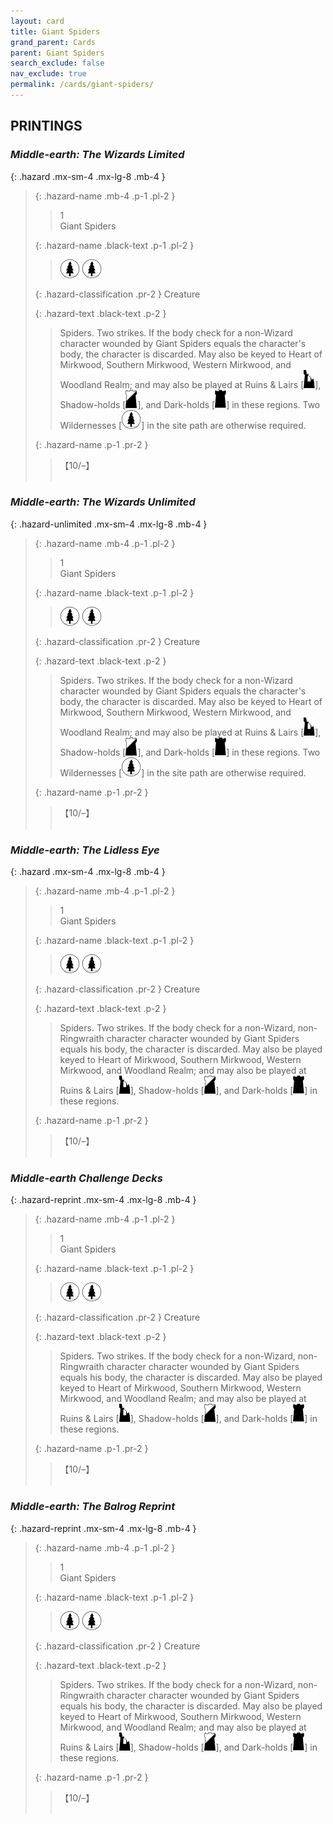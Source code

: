 ```yaml
---
layout: card
title: Giant Spiders
grand_parent: Cards
parent: Giant Spiders
search_exclude: false
nav_exclude: true
permalink: /cards/giant-spiders/
---
```


## PRINTINGS


### _Middle-earth: The Wizards Limited_

{: .hazard .mx-sm-4 .mx-lg-8 .mb-4 }
> {: .hazard-name .mb-4 .p-1 .pl-2 }
> > <div class="hazard-mp">1</div>
> > <div class="card-name">Giant Spiders</div>
>
> {: .hazard-name .black-text .p-1 .pl-2 }
> > ![](/assets/images/wilderness.svg) ![](/assets/images/wilderness.svg)
>
> {: .hazard-classification .pr-2 }
> Creature
>
> {: .hazard-text .black-text .p-2 }
> > Spiders. Two strikes. If the body check for a non-Wizard character wounded by Giant Spiders equals the character's body, the character is discarded. May also be keyed to Heart of Mirkwood, Southern Mirkwood, Western Mirkwood, and Woodland Realm; and may also be played at Ruins & Lairs \[![](/assets/images/ruinlair.svg)], Shadow-holds \[![](/assets/images/shadow-hold.svg)], and Dark-holds \[![](/assets/images/dark-hold.svg)] in these regions. Two Wildernesses \[![](/assets/images/wilderness.svg)] in the site path are otherwise required. 
>
> {: .hazard-name .p-1 .pr-2 }
> > <div class="card-shield">【10/&ndash;】</div>
> > <div class="card-corruption">&nbsp;</div>

### _Middle-earth: The Wizards Unlimited_

{: .hazard-unlimited .mx-sm-4 .mx-lg-8 .mb-4 }
> {: .hazard-name .mb-4 .p-1 .pl-2 }
> > <div class="hazard-mp">1</div>
> > <div class="card-name">Giant Spiders</div>
>
> {: .hazard-name .black-text .p-1 .pl-2 }
> > ![](/assets/images/wilderness.svg) ![](/assets/images/wilderness.svg)
>
> {: .hazard-classification .pr-2 }
> Creature
>
> {: .hazard-text .black-text .p-2 }
> > Spiders. Two strikes. If the body check for a non-Wizard character wounded by Giant Spiders equals the character's body, the character is discarded. May also be keyed to Heart of Mirkwood, Southern Mirkwood, Western Mirkwood, and Woodland Realm; and may also be played at Ruins & Lairs \[![](/assets/images/ruinlair.svg)], Shadow-holds \[![](/assets/images/shadow-hold.svg)], and Dark-holds \[![](/assets/images/dark-hold.svg)] in these regions. Two Wildernesses \[![](/assets/images/wilderness.svg)] in the site path are otherwise required. 
>
> {: .hazard-name .p-1 .pr-2 }
> > <div class="card-shield">【10/&ndash;】</div>
> > <div class="card-corruption-white">&nbsp;</div>

### _Middle-earth: The Lidless Eye_

{: .hazard .mx-sm-4 .mx-lg-8 .mb-4 }
> {: .hazard-name .mb-4 .p-1 .pl-2 }
> > <div class="hazard-mp">1</div>
> > <div class="card-name">Giant Spiders</div>
>
> {: .hazard-name .black-text .p-1 .pl-2 }
> > ![](/assets/images/wilderness.svg) ![](/assets/images/wilderness.svg)
>
> {: .hazard-classification .pr-2 }
> Creature
>
> {: .hazard-text .black-text .p-2 }
> > Spiders. Two strikes. If the body check for a non-Wizard, non-Ringwraith character character wounded by Giant Spiders equals his body, the character is discarded. May also be played keyed to Heart of Mirkwood, Southern Mirkwood, Western Mirkwood, and Woodland Realm; and may also be played at Ruins & Lairs \[![](/assets/images/ruinlair.svg)], Shadow-holds \[![](/assets/images/shadow-hold.svg)], and Dark-holds \[![](/assets/images/dark-hold.svg)] in these regions. 
>
> {: .hazard-name .p-1 .pr-2 }
> > <div class="card-shield">【10/&ndash;】</div>
> > <div class="card-corruption">&nbsp;</div>

### _Middle-earth Challenge Decks_

{: .hazard-reprint .mx-sm-4 .mx-lg-8 .mb-4 }
> {: .hazard-name .mb-4 .p-1 .pl-2 }
> > <div class="hazard-mp">1</div>
> > <div class="card-name">Giant Spiders</div>
>
> {: .hazard-name .black-text .p-1 .pl-2 }
> > ![](/assets/images/wilderness.svg) ![](/assets/images/wilderness.svg)
>
> {: .hazard-classification .pr-2 }
> Creature
>
> {: .hazard-text .black-text .p-2 }
> > Spiders. Two strikes. If the body check for a non-Wizard, non-Ringwraith character character wounded by Giant Spiders equals his body, the character is discarded. May also be played keyed to Heart of Mirkwood, Southern Mirkwood, Western Mirkwood, and Woodland Realm; and may also be played at Ruins & Lairs \[![](/assets/images/ruinlair.svg)], Shadow-holds \[![](/assets/images/shadow-hold.svg)], and Dark-holds \[![](/assets/images/dark-hold.svg)] in these regions. 
>
> {: .hazard-name .p-1 .pr-2 }
> > <div class="card-shield">【10/&ndash;】</div>
> > <div class="card-corruption-white">&nbsp;</div>

### _Middle-earth: The Balrog Reprint_

{: .hazard-reprint .mx-sm-4 .mx-lg-8 .mb-4 }
> {: .hazard-name .mb-4 .p-1 .pl-2 }
> > <div class="hazard-mp">1</div>
> > <div class="card-name">Giant Spiders</div>
>
> {: .hazard-name .black-text .p-1 .pl-2 }
> > ![](/assets/images/wilderness.svg) ![](/assets/images/wilderness.svg)
>
> {: .hazard-classification .pr-2 }
> Creature
>
> {: .hazard-text .black-text .p-2 }
> > Spiders. Two strikes. If the body check for a non-Wizard, non-Ringwraith character character wounded by Giant Spiders equals his body, the character is discarded. May also be played keyed to Heart of Mirkwood, Southern Mirkwood, Western Mirkwood, and Woodland Realm; and may also be played at Ruins & Lairs \[![](/assets/images/ruinlair.svg)], Shadow-holds \[![](/assets/images/shadow-hold.svg)], and Dark-holds \[![](/assets/images/dark-hold.svg)] in these regions. 
>
> {: .hazard-name .p-1 .pr-2 }
> > <div class="card-shield">【10/&ndash;】</div>
> > <div class="card-corruption-white">&nbsp;</div>
